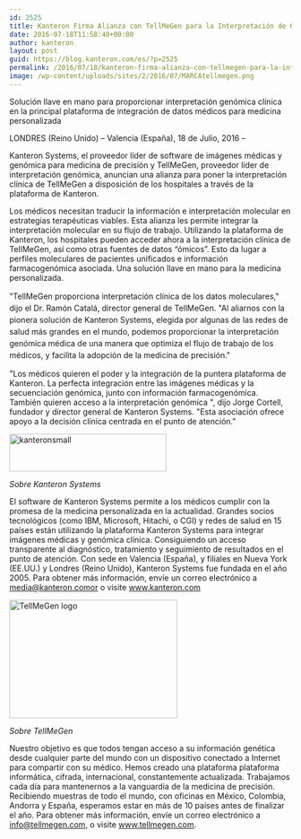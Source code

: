 ```yaml
---
id: 2525
title: Kanteron Firma Alianza con TellMeGen para la Interpretación de Genómica Clínica
date: 2016-07-18T11:58:40+00:00
author: kanteron
layout: post
guid: https://blog.kanteron.com/es/?p=2525
permalink: /2016/07/18/kanteron-firma-alianza-con-tellmegen-para-la-interpretacion-de-genomica-clinica/
image: /wp-content/uploads/sites/2/2016/07/MARCAtellmegen.png
---
```

Solución llave en mano para proporcionar interpretación genómica clínica en la principal plataforma de integración de datos médicos para medicina personalizada

LONDRES (Reino Unido) – Valencia (España), 18 de Julio, 2016 –

Kanteron Systems, el proveedor líder de software de imágenes médicas y genómica para medicina de precisión y TellMeGen, proveedor líder de interpretación genómica, anuncian una alianza para poner la interpretación clínica de TellMeGen a disposición de los hospitales a través de la plataforma de Kanteron.

Los médicos necesitan traducir la información e interpretación molecular en estrategias terapéuticas viables. Esta alianza les permite integrar la interpretación molecular en su flujo de trabajo. Utilizando la plataforma de Kanteron, los hospitales pueden acceder ahora a la interpretación clínica de TellMeGen, así como otras fuentes de datos “ómicos”. Esto da lugar a perfiles moleculares de pacientes unificados e información farmacogenómica asociada. Una solución llave en mano para la medicina personalizada.

<span style="line-height: 1.5;">"TellMeGen proporciona interpretación clínica de los datos moleculares," dijo el Dr. Ramón Catalá, director general de TellMeGen. "Al aliarnos con la pionera solución de Kanteron Systems, elegida por algunas de las redes de salud más grandes en el mundo, podemos proporcionar la interpretación genómica médica de una manera que optimiza el flujo de trabajo de los médicos, y facilita la adopción de la medicina de precisión."</span>

"Los médicos quieren el poder y la integración de la puntera plataforma de Kanteron. La perfecta integración entre las imágenes médicas y la secuenciación genómica, junto con información farmacogenómica. También quieren acceso a la interpretación genómica ", dijo Jorge Cortell, fundador y director general de Kanteron Systems. "Esta asociación ofrece apoyo a la decisión clínica centrada en el punto de atención."

<img class="size-full wp-image-920 aligncenter" src="https://blog.kanteron.com/es/wp-content/uploads/sites/2/2013/03/kanteronsmall.jpeg" alt="kanteronsmall" width="280" height="67" />

_Sobre Kanteron Systems_

El software de Kanteron Systems permite a los médicos cumplir con la promesa de la medicina personalizada en la actualidad. Grandes socios tecnológicos (como IBM, Microsoft, Hitachi, o CGI) y redes de salud en 15 países están utilizando la plataforma Kanteron Systems para integrar imágenes médicas y genómica clínica. Consiguiendo un acceso transparente al diagnóstico, tratamiento y seguimiento de resultados en el punto de atención. Con sede en Valencia (España), y filiales en Nueva York (EE.UU.) y Londres (Reino Unido), Kanteron Systems fue fundada en el año 2005. Para obtener más información, envíe un correo electrónico a media@kanteron.comor o visite www.kanteron.com

<img class="size-medium wp-image-2526 aligncenter" src="https://blog.kanteron.com/es/wp-content/uploads/sites/2/2016/07/MARCAtellmegen-300x211.png" alt="TellMeGen logo" width="300" height="211" srcset="https://blog.kanteron.com/es/wp-content/uploads/sites/2/2016/07/MARCAtellmegen-300x211.png 300w, https://blog.kanteron.com/es/wp-content/uploads/sites/2/2016/07/MARCAtellmegen-768x541.png 768w, https://blog.kanteron.com/es/wp-content/uploads/sites/2/2016/07/MARCAtellmegen-1024x722.png 1024w, https://blog.kanteron.com/es/wp-content/uploads/sites/2/2016/07/MARCAtellmegen-480x338.png 480w, https://blog.kanteron.com/es/wp-content/uploads/sites/2/2016/07/MARCAtellmegen-830x585.png 830w, https://blog.kanteron.com/es/wp-content/uploads/sites/2/2016/07/MARCAtellmegen-230x162.png 230w, https://blog.kanteron.com/es/wp-content/uploads/sites/2/2016/07/MARCAtellmegen-350x247.png 350w" sizes="(max-width: 300px) 100vw, 300px" />

_Sobre TellMeGen_

Nuestro objetivo es que todos tengan acceso a su información genética desde cualquier parte del mundo con un dispositivo conectado a Internet para compartir con su médico. Hemos creado una plataforma plataforma informática, cifrada, internacional, constantemente actualizada. Trabajamos cada día para mantenernos a la vanguardia de la medicina de precisión. Recibiendo muestras de todo el mundo, con oficinas en México, Colombia, Andorra y España, esperamos estar en más de 10 países antes de finalizar el año. Para obtener más información, envíe un correo electrónico a info@tellmegen.com, o visite www.tellmegen.com.